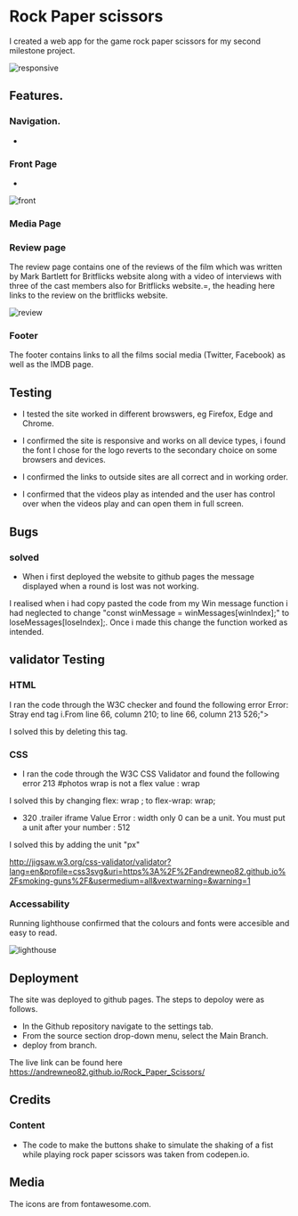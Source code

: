 # Rock Paper scissors

I created a web app for the game rock paper scissors for my second milestone project.

![responsive](https://user-images.githubusercontent.com/90483176/231429240-5adf36cc-c594-4e7f-b0bb-5366567dccb1.png)


## Features.

### Navigation.

* 

### Front Page

* 

![front](https://user-images.githubusercontent.com/90483176/230976497-e7a686c0-8b4f-4a4b-82b1-63cb0cafb11b.jpg)


### Media Page


### Review page

The review page contains one of the reviews of the film which was written by Mark Bartlett for Britflicks website along with a video of interviews with three of the cast members also for Britflicks website.=, the heading here links to the review on the britflicks website.

![review](https://user-images.githubusercontent.com/90483176/230976665-cc7dd213-f5ab-49f9-b1c1-3f0b5c8b356f.jpg)


### Footer

The footer contains links to all the films social media (Twitter, Facebook) as well as the IMDB page.

## Testing

* I tested the site worked in different browswers, eg Firefox, Edge and Chrome.

* I confirmed the site is responsive and works on all device types, i found the font I chose for the logo reverts to the secondary choice on some browsers and devices.

* I confirmed the links to outside sites are all correct and in working order.
* I confirmed that the videos play as intended and the user has control over when the videos play and can open them in full screen.

## Bugs

### solved

* When i first deployed the website to github pages the message displayed when a round is lost was not working. 

I realised when i had copy pasted the code from my Win message function i had neglected to change "const winMessage = winMessages[winIndex];" to loseMessages[loseIndex];. Once i made this change the function worked as intended.



## validator Testing

### HTML

I ran the code through the W3C checker and found the following error Error: Stray end tag i.From line 66, column 210; to line 66, column 213 526;"></i></i></a>

I solved this by deleting this tag.

### CSS

* I ran the code through the W3C CSS Validator and found the following error 213	#photos	wrap is not a flex value : wrap

I solved this by changing  flex: wrap ; to flex-wrap: wrap;

* 320	.trailer iframe	Value Error : width only 0 can be a unit. You must put a unit after your number : 512

I solved this by adding the unit "px" 

http://jigsaw.w3.org/css-validator/validator?lang=en&profile=css3svg&uri=https%3A%2F%2Fandrewneo82.github.io%2Fsmoking-guns%2F&usermedium=all&vextwarning=&warning=1





### Accessability

Running lighthouse confirmed that the colours and fonts were accesible and easy to read.

![lighthouse](https://user-images.githubusercontent.com/90483176/230979099-94499596-9d77-488c-9017-8c5bad418156.jpg)

## Deployment
The site was deployed to github pages. The steps to depoloy were as follows.


* In the Github repository navigate to the settings tab.
* From the source section drop-down menu, select the Main Branch.
* deploy from branch.


The live link can be found here https://andrewneo82.github.io/Rock_Paper_Scissors/

## Credits   

### Content

* The code to make the buttons shake to simulate the shaking of a fist while playing rock paper scissors was taken from codepen.io.

## Media

The icons are from fontawesome.com.


